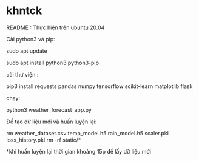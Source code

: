 # khntck

README :
Thực hiện trên ubuntu 20.04

Cài python3 và pip:

sudo apt update

sudo apt install python3 python3-pip

cài thư viện :

pip3 install requests pandas numpy tensorflow scikit-learn matplotlib flask

chạy:

python3 weather_forecast_app.py

Để tạo dữ liệu mới và huấn luyện lại: 

rm weather_dataset.csv temp_model.h5 rain_model.h5 scaler.pkl loss_history.pkl
rm -rf static/*

*khi huấn luyện lại thời gian khoảng 15p để lấy dữ liệu mới
